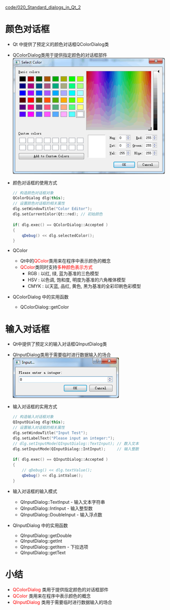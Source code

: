 [code/020_Standard_dialogs_in_Qt_2](code/020_Standard_dialogs_in_Qt_2)
# 颜色对话框
- Qt 中提供了预定义的颜色对话框QColorDialog类
- QColorDialog类用于提供指定颜色的对话框部件
![](_v_images_020/1.png)

- 颜色对话框的使用方式
    ```cpp
    // 构造颜色对话框对象
    QColorDialog dlg(this);
    // 设置颜色对话框的相关属性
    dlg.setWindowTitle("Color Editor");
    dlg.setCurrentColor(Qt::red); // 初始颜色

    if( dlg.exec() == QColorDialog::Accepted )
    {
        qDebug() << dlg.selectedColor();
    }
    ```
- QColor
    - Qt中的<font color=red>QColor</font>类用来在程序中表示颜色的概念
    - <font color=red>QColor</font>类同时支持<font color=red>多种颜色表示方式</font>
        - RGB : 以红, 绿, 蓝为基准的三色模型
        - HSV : 以色调, 饱和度, 明度为基准的六角椎体模型
        - CMYK : 以天蓝, 品红, 黄色, 黑为基准的全彩印刷色彩模型

- QColorDialog 中的实用函数
    - QColorDialog::getColor

# 输入对话框
- Qt中提供了预定义的输入对话框QInputDialog类
- QInputDialog类用于需要临时进行数据输入的场合
![](_v_images_020/2.png)

- 输入对话框的实用方式
    ```cpp
    // 构造输入对话框对象
    QInputDialog dlg(this);
    // 设置输入对话框的相关属性
    dlg.setWindowTitle("Input Test");
    dlg.setLabelText("Please input an integer:");
    // dlg.setInputMode(QInputDialog::TextInput); // 数入文本
    dlg.setInputMode(QInputDialog::IntInput);     // 输入整数

    if( dlg.exec() == QInputDialog::Accepted )
    {
        // qDebug() << dlg.textValue();
        qDebug() << dlg.intValue();
    }
    ```
- 输入对话框的输入模式
    - QInputDialog::TextInput - 输入文本字符串
    - QInputDialog::IntInput - 输入整型数
    - QInputDialog::DoubleInput - 输入浮点数

- QInputDialog 中的实用函数
    - QInputDialog::getDouble
    - QInputDialog::getInt
    - QInputDialog::getItem - 下拉选项
    - QInputDialog::getText

# 小结
- <font color=red>QColorDialog</font> 类用于提供指定颜色的对话框部件
- <font color=red>QColor</font> 类用来在程序中表示颜色的概念
- <font color=red>QInputDialog</font> 类用于需要临时进行数据输入的场合
